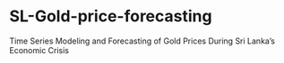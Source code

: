 # SL-Gold-price-forecasting
Time Series Modeling and Forecasting of  Gold Prices During Sri Lanka’s  Economic Crisis
